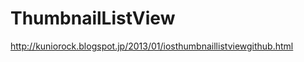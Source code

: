 ThumbnailListView
=================

http://kuniorock.blogspot.jp/2013/01/iosthumbnaillistviewgithub.html
